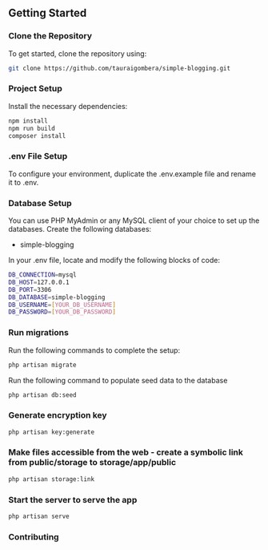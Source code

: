 ## Getting Started

### Clone the Repository

To get started, clone the repository using:

```bash
git clone https://github.com/tauraigombera/simple-blogging.git
```

### Project Setup
Install the necessary dependencies:

```bash
npm install
npm run build
composer install
```

### .env File Setup
To configure your environment, duplicate the .env.example file and rename it to .env.

### Database Setup
You can use PHP MyAdmin or any MySQL client of your choice to set up the databases. Create the following databases:

- simple-blogging

In your .env file, locate and modify the following blocks of code:

```bash
DB_CONNECTION=mysql
DB_HOST=127.0.0.1
DB_PORT=3306
DB_DATABASE=simple-blogging 
DB_USERNAME=[YOUR_DB_USERNAME]
DB_PASSWORD=[YOUR_DB_PASSWORD]
```

### Run migrations
Run the following commands to complete the setup:
```bash
php artisan migrate
```

Run the following command to populate seed data to the database
```bash
php artisan db:seed
```

### Generate encryption key
```bash
php artisan key:generate
```

### Make files accessible from the web - create a symbolic link from public/storage to storage/app/public
```bash
php artisan storage:link
```

### Start the server to serve the app
```bash
php artisan serve
```
### Contributing

